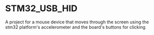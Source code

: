 # STM32_USB_HID
A project for a mouse device that moves through the screen using the stm32 platform's accelerometer and the board's buttons for clicking
